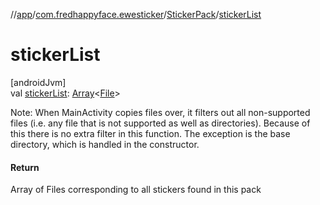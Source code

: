 //[app](../../../index.md)/[com.fredhappyface.ewesticker](../index.md)/[StickerPack](index.md)/[stickerList](sticker-list.md)

# stickerList

[androidJvm]\
val [stickerList](sticker-list.md): [Array](https://kotlinlang.org/api/latest/jvm/stdlib/kotlin/-array/index.html)&lt;[File](https://developer.android.com/reference/kotlin/java/io/File.html)&gt;

Note: When MainActivity copies files over, it filters out all non-supported files (i.e. any file that is not supported as well as directories). Because of this there is no extra filter in this function. The exception is the base directory, which is handled in the constructor.

#### Return

Array of Files corresponding to all stickers found in this pack
